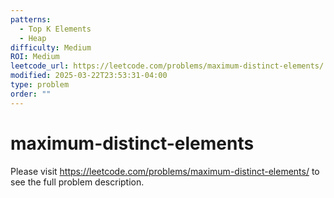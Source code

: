 ```yaml
---
patterns:
  - Top K Elements
  - Heap
difficulty: Medium
ROI: Medium
leetcode_url: https://leetcode.com/problems/maximum-distinct-elements/
modified: 2025-03-22T23:53:31-04:00
type: problem
order: ""
---
```


# maximum-distinct-elements

Please visit https://leetcode.com/problems/maximum-distinct-elements/ to see the full problem description.
